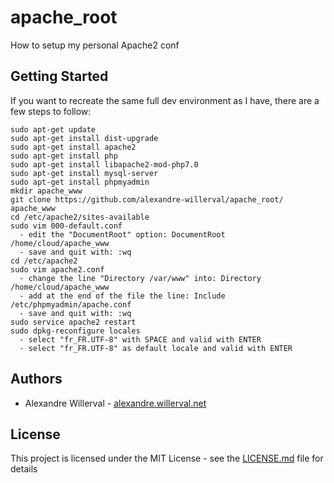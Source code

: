 # apache_root

How to setup my personal Apache2 conf

## Getting Started

If you want to recreate the same full dev environment as I have, there are a few steps to follow:
```
sudo apt-get update
sudo apt-get install dist-upgrade
sudo apt-get install apache2
sudo apt-get install php
sudo apt-get install libapache2-mod-php7.0
sudo apt-get install mysql-server
sudo apt-get install phpmyadmin
mkdir apache_www
git clone https://github.com/alexandre-willerval/apache_root/ apache_www
cd /etc/apache2/sites-available
sudo vim 000-default.conf
  - edit the "DocumentRoot" option: DocumentRoot /home/cloud/apache_www
  - save and quit with: :wq
cd /etc/apache2
sudo vim apache2.conf
  - change the line "Directory /var/www" into: Directory /home/cloud/apache_www
  - add at the end of the file the line: Include /etc/phpmyadmin/apache.conf
  - save and quit with: :wq
sudo service apache2 restart
sudo dpkg-reconfigure locales
  - select "fr_FR.UTF-8" with SPACE and valid with ENTER
  - select "fr_FR.UTF-8" as default locale and valid with ENTER
```

## Authors

* Alexandre Willerval - [alexandre.willerval.net](http://alexandre.willerval.net/)

## License

This project is licensed under the MIT License - see the [LICENSE.md](LICENSE.md) file for details
